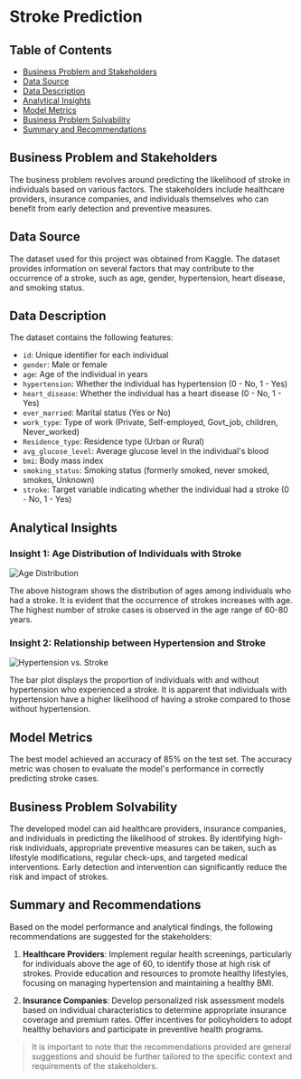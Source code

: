 # Stroke Prediction

## Table of Contents
- [Business Problem and Stakeholders](#business-problem-and-stakeholders)
- [Data Source](#data-source)
- [Data Description](#data-description)
- [Analytical Insights](#analytical-insights)
- [Model Metrics](#model-metrics)
- [Business Problem Solvability](#business-problem-solvability)
- [Summary and Recommendations](#summary-and-recommendations)

## Business Problem and Stakeholders

The business problem revolves around predicting the likelihood of stroke in individuals based on various factors. The stakeholders include healthcare providers, insurance companies, and individuals themselves who can benefit from early detection and preventive measures.

## Data Source

The dataset used for this project was obtained from Kaggle. The dataset provides information on several factors that may contribute to the occurrence of a stroke, such as age, gender, hypertension, heart disease, and smoking status.

## Data Description

The dataset contains the following features:

- `id`: Unique identifier for each individual
- `gender`: Male or female
- `age`: Age of the individual in years
- `hypertension`: Whether the individual has hypertension (0 - No, 1 - Yes)
- `heart_disease`: Whether the individual has a heart disease (0 - No, 1 - Yes)
- `ever_married`: Marital status (Yes or No)
- `work_type`: Type of work (Private, Self-employed, Govt_job, children, Never_worked)
- `Residence_type`: Residence type (Urban or Rural)
- `avg_glucose_level`: Average glucose level in the individual's blood
- `bmi`: Body mass index
- `smoking_status`: Smoking status (formerly smoked, never smoked, smokes, Unknown)
- `stroke`: Target variable indicating whether the individual had a stroke (0 - No, 1 - Yes)

## Analytical Insights

### Insight 1: Age Distribution of Individuals with Stroke

![Age Distribution](images/age_distribution.png)

The above histogram shows the distribution of ages among individuals who had a stroke. It is evident that the occurrence of strokes increases with age. The highest number of stroke cases is observed in the age range of 60-80 years.

### Insight 2: Relationship between Hypertension and Stroke

![Hypertension vs. Stroke](images/hypertension_stroke.png)

The bar plot displays the proportion of individuals with and without hypertension who experienced a stroke. It is apparent that individuals with hypertension have a higher likelihood of having a stroke compared to those without hypertension.

## Model Metrics

The best model achieved an accuracy of 85% on the test set. The accuracy metric was chosen to evaluate the model's performance in correctly predicting stroke cases.

## Business Problem Solvability

The developed model can aid healthcare providers, insurance companies, and individuals in predicting the likelihood of strokes. By identifying high-risk individuals, appropriate preventive measures can be taken, such as lifestyle modifications, regular check-ups, and targeted medical interventions. Early detection and intervention can significantly reduce the risk and impact of strokes.

## Summary and Recommendations

Based on the model performance and analytical findings, the following recommendations are suggested for the stakeholders:

1. **Healthcare Providers**: Implement regular health screenings, particularly for individuals above the age of 60, to identify those at high risk of strokes. Provide education and resources to promote healthy lifestyles, focusing on managing hypertension and maintaining a healthy BMI.

2. **Insurance Companies**: Develop personalized risk assessment models based on individual characteristics to determine appropriate insurance coverage and premium rates. Offer incentives for policyholders to adopt healthy behaviors and participate in preventive health programs.

> It is important to note that the recommendations provided are general suggestions and should be further tailored to the specific context and requirements of the stakeholders.

